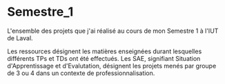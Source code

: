 # Semestre_1

L'ensemble des projets que j'ai réalisé au cours de mon Semestre 1 à l'IUT de Laval.

Les ressources désignent les matières enseignées durant lesquelles différents TPs et TDs ont été effectués.
Les SAE, signifiant Situation d'Apprentissage et d'Evalutation, désignent les projets menés par groupe de 3 ou 4 dans un contexte de professionnalisation.
